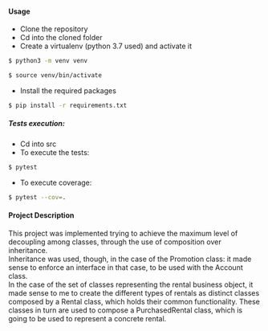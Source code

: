 #### Usage
- Clone the repository
- Cd into the cloned folder
- Create a virtualenv (python 3.7 used) and activate it
``` bash
$ python3 -m venv venv
```
``` bash
$ source venv/bin/activate
```
- Install the required packages
``` bash
$ pip install -r requirements.txt
```
##### Tests execution:
- Cd into src
- To execute the tests:
``` bash
$ pytest
```
- To execute coverage:
``` bash
$ pytest --cov=.
```

#### Project Description
This project was implemented trying to achieve the maximum level of decoupling
among classes, through the use of composition over inheritance.  
Inheritance was used, though, in the case of the Promotion class: it made 
sense to enforce an interface in that case, to be used with the Account class.  
In the case of the set of classes representing the rental business object, it made sense
to me to create the different types of rentals as distinct classes composed by a Rental class,
which holds their common functionality. These classes in turn are used to compose a PurchasedRental class,
which is going to be used to represent a concrete rental.
